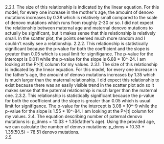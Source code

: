 2.2.1. The size of this relationship is indicated by the linear equation. For this model, for every one increase in the mother's age, the amouint of denovo mutations increases by 0.38 which is relatively small compared to the scale of denovo mutations which runs from roughly 2-30 or so. I did not expect the relationship between maternal age and maternal denovo mutations to actually be significant, but it makes sense that this relationship is relatively small. In the scatter plot, the points seemed much more random and I couldn't easily see a relationship. 
2.2.2. This relationship is statistically significant because the p-value for both the coefficient and the slope is greater than 0.05 which is usual limit for signifigance. The p-value for the intercept is 0.011 while the p-value for the slope is 6.88 * 10^-24. I am looking at the P>|t| column for my values. 
2.3.1. The size of this relationship is indicated by the linear equation. For this model, for every one increase in the father's age, the amouint of denovo mutations increases by 1.35 which is much larger than the maternal relationship. I did expect this relationship to exist because there was an easily visible trend in the scatter plot adn so it makes sense that the paternal relationship is much larger than the maternal one. 
2.3.2. This relationship is statistically significant because the p-value for both the coefficient and the slope is greater than 0.05 which is usual limit for signifigance. The p-value for the intercept is 3.08 * 10^-9 while the p-value for the slope is 1.55 * 10^-84. I am looking at the P>|t| column for my values. 
2.4. The equation describing number of paternal denovo mutations is: p_dnms = 10.33 + 1.35(father's age). Using the provided age, we can calculate the number of denovo mutations: p_dnms = 10.33 + 1.35(50.5) = 78.51 denovo mutations.  
2.5. 